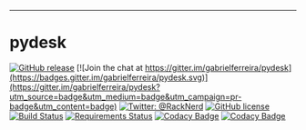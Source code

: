 -------
pydesk
============
[![GitHub release](https://img.shields.io/github/release/qubyte/rubidium.svg)](https://github.com/gabrielferreira/pydesk/releases/latest)
[![Join the chat at https://gitter.im/gabrielferreira/pydesk](https://badges.gitter.im/gabrielferreira/pydesk.svg)](https://gitter.im/gabrielferreira/pydesk?utm_source=badge&utm_medium=badge&utm_campaign=pr-badge&utm_content=badge)
[![Twitter: @RackNerd](https://img.shields.io/badge/contact-@racknerd-blue.svg?style=flat)](https://twitter.com/RackNerd)
[![GitHub license](https://img.shields.io/github/license/mashape/apistatus.svg)](https://github.com/gabrielferreira/pydesk/blob/master/LICENSE)
[![Build Status](https://travis-ci.org/gabrielferreira/pydesk.svg?branch=master)](https://travis-ci.org/gabrielferreira/pydesk)
[![Requirements Status](https://requires.io/github/gabrielferreira/pydesk/requirements.svg?branch=master)](https://requires.io/github/gabrielferreira/pydesk/requirements/?branch=master)
[![Codacy Badge](https://api.codacy.com/project/badge/grade/3e65dd1082334219bc6e2c1a226b7cdf)](https://www.codacy.com/app/contato_8/pydesk)
[![Codacy Badge](https://api.codacy.com/project/badge/coverage/3e65dd1082334219bc6e2c1a226b7cdf)](https://www.codacy.com/app/contato_8/pydesk)
